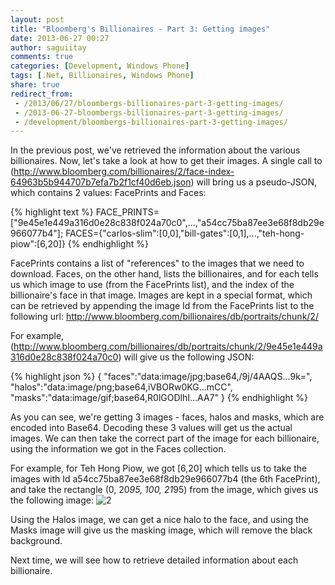 ```yaml
---
layout: post
title: "Bloomberg's Billionaires - Part 3: Getting images"
date: 2013-06-27 00:27
author: saguiitay
comments: true
categories: [Development, Windows Phone]
tags: [.Net, Billionaires, Windows Phone]
share: true
redirect_from:
 - /2013/06/27/bloombergs-billionaires-part-3-getting-images/
 - /2013-06-27-bloombergs-billionaires-part-3-getting-images/
 - /development/bloombergs-billionaires-part-3-getting-images/
---
```

In the previous post, we've retrieved the information about the various billionaires. Now, let's take a look at how to get their images.
A single call to (http://www.bloomberg.com/billionaires/2/face-index-64963b5b944707b7efa7b2f1cf40d6eb.json) will bring us a pseudo-JSON,
which contains 2 values: FacePrints and Faces:

{% highlight text %}
    FACE_PRINTS=["9e45e1e449a316d0e28c838f024a70c0",...,"a54cc75ba87ee3e68f8db29e966077b4"];
    FACES={"carlos-slim":[0,0],"bill-gates":[0,1],...,"teh-hong-piow":[6,20]}
{% endhighlight %}

FacePrints contains a list of "references" to the images that we need to download. Faces, on the other hand, lists the billionaires,
and for each tells us which image to use (from the FacePrints list), and the index of the billionaire's face in that image.
Images are kept in a special format, which can be retrieved by appending the image Id from the FacePrints list to the following url: http://www.bloomberg.com/billionaires/db/portraits/chunk/2/

For example, (http://www.bloomberg.com/billionaires/db/portraits/chunk/2/9e45e1e449a316d0e28c838f024a70c0) will give us the following JSON:

{% highlight json %}
{
    "faces":"data:image/jpg;base64,/9j/4AAQS...9k=",
    "halos":"data:image/png;base64,iVBORw0KG...mCC",
    "masks":"data:image/gif;base64,R0lGODlhI...AA7"
}
{% endhighlight %}

As you can see, we're getting 3 images - faces, halos and masks, which are encoded into Base64. Decoding these 3 values will get us the
actual images. We can then take the correct part of the image for each billionaire, using the information we got in the Faces collection.

For example, for Teh Hong Piow, we got [6,20] which tells us to take the images with Id a54cc75ba87ee3e68f8db29e966077b4 (the 6th FacePrint),
and take the rectangle (0, 20*95, 100, 21*95) from the image, which gives us the following image: ![2]({{site.url}}/images/2.png)

Using the Halos image, we can get a nice halo to the face, and using the Masks image will give us the masking image, which will remove the black background.

Next time, we will see how to retrieve detailed information about each billionaire.
